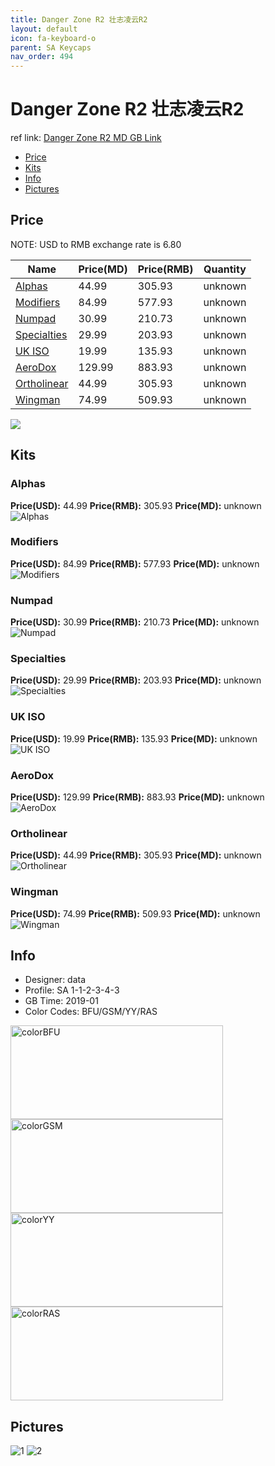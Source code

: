 ```yaml
---
title: Danger Zone R2 壮志凌云R2
layout: default
icon: fa-keyboard-o
parent: SA Keycaps
nav_order: 494
---
```


# Danger Zone R2 壮志凌云R2

ref link: [Danger Zone R2 MD GB Link](https://www.massdrop.com/buy/danger-zone-sa-keycap-set)

* [Price](#price)
* [Kits](#kits)
* [Info](#info)
* [Pictures](#pictures)


## Price  
NOTE: USD to RMB exchange rate is 6.80

| Name          | Price(MD)    |  Price(RMB) | Quantity |
| ------------- | ------------ |  ---------- | -------- |
|[Alphas](#alphas)|44.99|305.93|unknown|
|[Modifiers](#modifiers)|84.99|577.93|unknown|
|[Numpad](#numpad)|30.99|210.73|unknown|
|[Specialties](#specialties)|29.99|203.93|unknown|
|[UK ISO](#ukiso)|19.99|135.93|unknown|
|[AeroDox](#aerodox)|129.99|883.93|unknown|
|[Ortholinear](#ortholinear)|44.99|305.93|unknown|
|[Wingman](#wingman)|74.99|509.93|unknown|

<img src="{{ 'assets/images/sa-keycaps/dangerzoner2/price.jpg' | relative_url }}" atl="price" class="image featured">

## Kits
### Alphas
**Price(USD):** 44.99    **Price(RMB):** 305.93    **Price(MD):** unknown    
<img src="{{ 'assets/images/sa-keycaps/dangerzoner2/kits_pics/alphas.jpg' | relative_url }}" alt="Alphas" class="image featured">

### Modifiers
**Price(USD):** 84.99    **Price(RMB):** 577.93    **Price(MD):** unknown    
<img src="{{ 'assets/images/sa-keycaps/dangerzoner2/kits_pics/modifiers.jpg' | relative_url }}" alt="Modifiers" class="image featured">

### Numpad
**Price(USD):** 30.99    **Price(RMB):** 210.73    **Price(MD):** unknown    
<img src="{{ 'assets/images/sa-keycaps/dangerzoner2/kits_pics/numpad.jpg' | relative_url }}" alt="Numpad" class="image featured">

### Specialties
**Price(USD):** 29.99    **Price(RMB):** 203.93    **Price(MD):** unknown    
<img src="{{ 'assets/images/sa-keycaps/dangerzoner2/kits_pics/specialties.jpg' | relative_url }}" alt="Specialties" class="image featured">

### UK ISO
**Price(USD):** 19.99    **Price(RMB):** 135.93    **Price(MD):** unknown    
<img src="{{ 'assets/images/sa-keycaps/dangerzoner2/kits_pics/uk-iso.jpg' | relative_url }}" alt="UK ISO" class="image featured">

### AeroDox
**Price(USD):** 129.99    **Price(RMB):** 883.93    **Price(MD):** unknown    
<img src="{{ 'assets/images/sa-keycaps/dangerzoner2/kits_pics/aerodox.jpg' | relative_url }}" alt="AeroDox" class="image featured">

### Ortholinear
**Price(USD):** 44.99    **Price(RMB):** 305.93    **Price(MD):** unknown    
<img src="{{ 'assets/images/sa-keycaps/dangerzoner2/kits_pics/ortholinear.jpg' | relative_url }}" alt="Ortholinear" class="image featured">

### Wingman
**Price(USD):** 74.99    **Price(RMB):** 509.93    **Price(MD):** unknown    
<img src="{{ 'assets/images/sa-keycaps/dangerzoner2/kits_pics/wingman.jpg' | relative_url }}" alt="Wingman" class="image featured">


## Info
* Designer: data
* Profile: SA 1-1-2-3-4-3
* GB Time: 2019-01
* Color Codes: BFU/GSM/YY/RAS  
<img src="{{ 'assets/images/sa-keycaps/SP_ColorCodes/abs/SP_Abs_ColorCodes_BFU.png' | relative_url }}" alt="colorBFU" height="150" width="340">
<img src="{{ 'assets/images/sa-keycaps/SP_ColorCodes/abs/SP_Abs_ColorCodes_GSM.png' | relative_url }}" alt="colorGSM" height="150" width="340">
<img src="{{ 'assets/images/sa-keycaps/SP_ColorCodes/abs/SP_Abs_ColorCodes_YY.png' | relative_url }}" alt="colorYY" height="150" width="340">
<img src="{{ 'assets/images/sa-keycaps/SP_ColorCodes/abs/SP_Abs_ColorCodes_RAS.png' | relative_url }}" alt="colorRAS" height="150" width="340">


## Pictures
<img src="{{ 'assets/images/sa-keycaps/dangerzoner2/rendering_pics/1.jpg' | relative_url }}" alt="1" class="image featured">
<img src="{{ 'assets/images/sa-keycaps/dangerzoner2/rendering_pics/2.jpg' | relative_url }}" alt="2" class="image featured">
